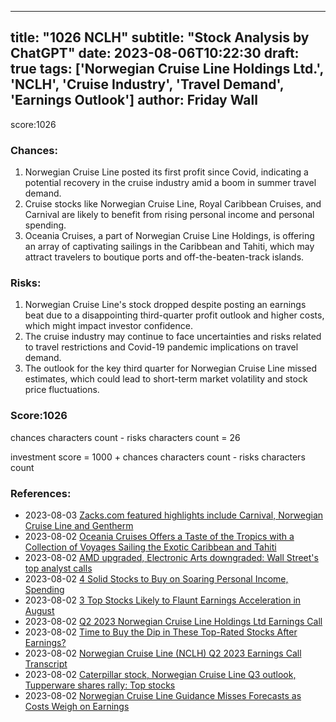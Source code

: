 
---
title: "1026 NCLH"
subtitle: "Stock Analysis by ChatGPT"
date: 2023-08-06T10:22:30
draft: true
tags: ['Norwegian Cruise Line Holdings Ltd.', 'NCLH', 'Cruise Industry', 'Travel Demand', 'Earnings Outlook']
author: Friday Wall
---

score:1026
### Chances:
1. Norwegian Cruise Line posted its first profit since Covid, indicating a potential recovery in the cruise industry amid a boom in summer travel demand.
2. Cruise stocks like Norwegian Cruise Line, Royal Caribbean Cruises, and Carnival are likely to benefit from rising personal income and personal spending.
3. Oceania Cruises, a part of Norwegian Cruise Line Holdings, is offering an array of captivating sailings in the Caribbean and Tahiti, which may attract travelers to boutique ports and off-the-beaten-track islands.
### Risks:
1. Norwegian Cruise Line's stock dropped despite posting an earnings beat due to a disappointing third-quarter profit outlook and higher costs, which might impact investor confidence.
2. The cruise industry may continue to face uncertainties and risks related to travel restrictions and Covid-19 pandemic implications on travel demand.
3. The outlook for the key third quarter for Norwegian Cruise Line missed estimates, which could lead to short-term market volatility and stock price fluctuations.
### Score:1026
chances characters count - risks characters count = 26

investment score = 1000 + chances characters count - risks characters count
### References:
- 2023-08-03 [Zacks.com featured highlights include Carnival, Norwegian Cruise Line and Gentherm](https://finance.yahoo.com/news/zacks-com-featured-highlights-carnival-123600550.html?.tsrc=rss)
- 2023-08-02 [Oceania Cruises Offers a Taste of the Tropics with a Collection of Voyages Sailing the Exotic Caribbean and Tahiti](https://finance.yahoo.com/news/oceania-cruises-offers-taste-tropics-143100150.html?.tsrc=rss)
- 2023-08-02 [AMD upgraded, Electronic Arts downgraded: Wall Street's top analyst calls](https://finance.yahoo.com/news/amd-upgraded-electronic-arts-downgraded-135653412.html?.tsrc=rss)
- 2023-08-02 [4 Solid Stocks to Buy on Soaring Personal Income, Spending](https://finance.yahoo.com/news/4-solid-stocks-buy-soaring-122400831.html?.tsrc=rss)
- 2023-08-02 [3 Top Stocks Likely to Flaunt Earnings Acceleration in August](https://finance.yahoo.com/news/3-top-stocks-likely-flaunt-113600221.html?.tsrc=rss)
- 2023-08-02 [Q2 2023 Norwegian Cruise Line Holdings Ltd Earnings Call](https://finance.yahoo.com/news/q2-2023-norwegian-cruise-line-053122068.html?.tsrc=rss)
- 2023-08-02 [Time to Buy the Dip in These Top-Rated Stocks After Earnings?](https://finance.yahoo.com/news/time-buy-dip-top-rated-003900863.html?.tsrc=rss)
- 2023-08-02 [Norwegian Cruise Line (NCLH) Q2 2023 Earnings Call Transcript](https://finance.yahoo.com/m/0eb3a3eb-2b63-3fe9-93f0-212261c71dd3/norwegian-cruise-line-%28nclh%29.html?.tsrc=rss)
- 2023-08-02 [Caterpillar stock, Norwegian Cruise Line Q3 outlook, Tupperware shares rally: Top stocks](https://finance.yahoo.com/video/caterpillar-stock-norwegian-cruise-line-202728350.html?.tsrc=rss)
- 2023-08-02 [Norwegian Cruise Line Guidance Misses Forecasts as Costs Weigh on Earnings](https://finance.yahoo.com/m/cd9a0958-ce0a-3802-9d31-c65ff7c33e63/norwegian-cruise-line.html?.tsrc=rss)


                
